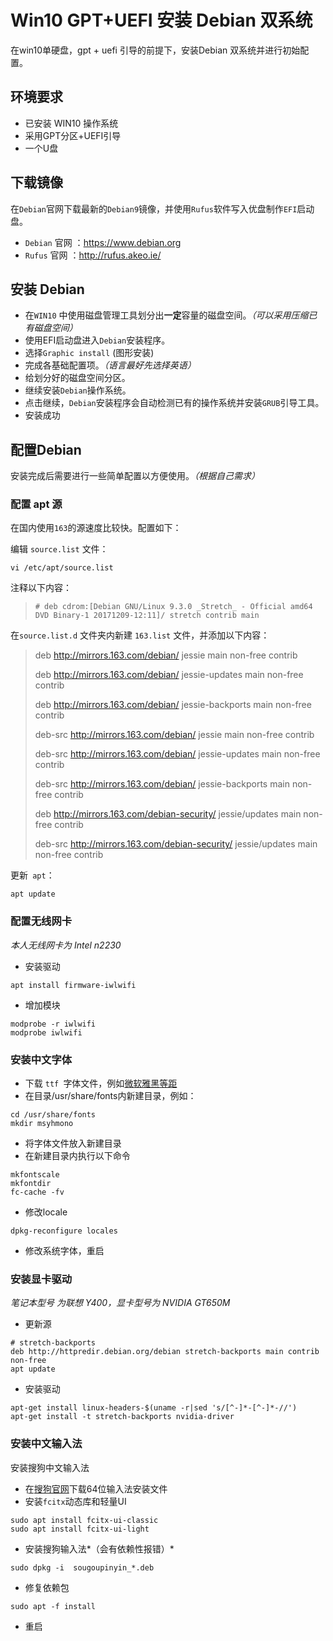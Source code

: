 # Win10 GPT+UEFI 安装 Debian 双系统

在win10单硬盘，gpt + uefi 引导的前提下，安装Debian 双系统并进行初始配置。

## 环境要求

- 已安装 WIN10 操作系统
- 采用GPT分区+UEFI引导
- 一个U盘

## 下载镜像

在`Debian`官网下载最新的`Debian9`镜像，并使用`Rufus`软件写入优盘制作`EFI`启动盘。

- `Debian` 官网 ：<https://www.debian.org>
- `Rufus` 官网 ：<http://rufus.akeo.ie/>

## 安装 Debian

- 在`WIN10` 中使用磁盘管理工具划分出**一定**容量的磁盘空间。*（可以采用压缩已有磁盘空间）*
- 使用EFI启动盘进入`Debian`安装程序。
- 选择`Graphic install` (图形安装)
- 完成各基础配置项。*（语言最好先选择英语）*
- 给划分好的磁盘空间分区。
- 继续安装`Debian`操作系统。
- 点击继续，`Debian`安装程序会自动检测已有的操作系统并安装`GRUB`引导工具。
- 安装成功

## 配置Debian

安装完成后需要进行一些简单配置以方便使用。*（根据自己需求）*

### 配置 apt 源

在国内使用`163`的源速度比较快。配置如下：

编辑 `source.list` 文件：

```shell
vi /etc/apt/source.list
```

注释以下内容：

> ```
> # deb cdrom:[Debian GNU/Linux 9.3.0 _Stretch_ - Official amd64 DVD Binary-1 20171209-12:11]/ stretch contrib main
> ```

在`source.list.d` 文件夹内新建 `163.list` 文件，并添加以下内容：

> deb http://mirrors.163.com/debian/ jessie main non-free contrib
>
> deb http://mirrors.163.com/debian/ jessie-updates main non-free contrib 
>
> deb http://mirrors.163.com/debian/ jessie-backports main non-free contrib
>
> deb-src http://mirrors.163.com/debian/ jessie main non-free contrib
>
> deb-src http://mirrors.163.com/debian/ jessie-updates main non-free contrib
>
> deb-src http://mirrors.163.com/debian/ jessie-backports main non-free contrib
>
> deb http://mirrors.163.com/debian-security/ jessie/updates main non-free contrib
>
> deb-src http://mirrors.163.com/debian-security/ jessie/updates main non-free contrib 

更新` apt`：

```shell
apt update
```

### 配置无线网卡

*本人无线网卡为 Intel n2230*

- 安装驱动

```shell
apt install firmware-iwlwifi
```

- 增加模块

```shell
modprobe -r iwlwifi
modprobe iwlwifi
```

### 安装中文字体

- 下载 `ttf `字体文件，例如[微软雅黑等距](https://github.com/liyzcj/zinux/tree/master/fonts)
- 在目录/usr/share/fonts内新建目录，例如：

```shell
cd /usr/share/fonts
mkdir msyhmono
```

- 将字体文件放入新建目录
- 在新建目录内执行以下命令

```shell
mkfontscale
mkfontdir
fc-cache -fv
```

- 修改locale

```shell
dpkg-reconfigure locales
```

- 修改系统字体，重启

### 安装显卡驱动

*笔记本型号 为联想 Y400，显卡型号为 NVIDIA GT650M*

- 更新源

```shell
# stretch-backports
deb http://httpredir.debian.org/debian stretch-backports main contrib non-free
apt update
```

- 安装驱动

```shell
apt-get install linux-headers-$(uname -r|sed 's/[^-]*-[^-]*-//')
apt-get install -t stretch-backports nvidia-driver
```

### 安装中文输入法

安装搜狗中文输入法

- 在[搜狗官网](https://pinyin.sogou.com/linux/)下载64位输入法安装文件
- 安装`fcitx`动态库和轻量UI

```shell
sudo apt install fcitx-ui-classic
sudo apt install fcitx-ui-light
```

- 安装搜狗输入法*（会有依赖性报错）*

```shell
sudo dpkg -i  sougoupinyin_*.deb
```

- 修复依赖包

```shell
sudo apt -f install
```

- 重启